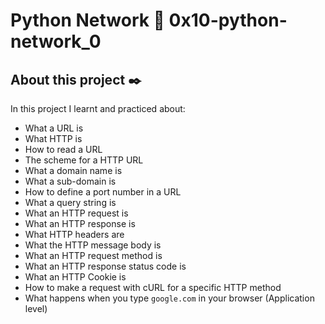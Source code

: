 # Python Network :page_with_curl: 0x10-python-network_0

## About this project :black_nib:

In this project I learnt and practiced about:

* What a URL is
* What HTTP is
* How to read a URL
* The scheme for a HTTP URL
* What a domain name is
* What a sub-domain is
* How to define a port number in a URL
* What a query string is
* What an HTTP request is
* What an HTTP response is
* What HTTP headers are
* What the HTTP message body is
* What an HTTP request method is
* What an HTTP response status code is
* What an HTTP Cookie is
* How to make a request with cURL for a specific HTTP method
* What happens when you type `google.com` in your browser (Application level)
